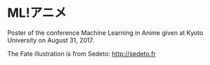 # ML!アニメ

Poster of the conference Machine Learning in Anime given at Kyoto University on August 31, 2017.

The Fate illustration is from Sedeto: http://sedeto.fr
